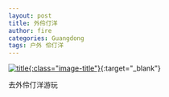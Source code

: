 ```yaml
---
layout: post
title: 外伶仃洋
author: fire
categories: Guangdong 
tags: 户外 伶仃洋
---
```


[![title](https://image.sideproject.cn/titlex/titlex_033.jpg){:class="image-title"}](https://image.sideproject.cn/titlex/titlex_033.jpg){:target="_blank"}

去外伶仃洋游玩